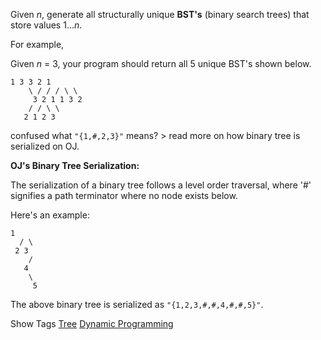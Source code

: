 Given _n_, generate all structurally unique **BST's** (binary search trees) that store values 1..._n_.

For example,  
 Given _n_ = 3, your program should return all 5 unique BST's shown below.

    1 3 3 2 1
        \ / / / \ \
         3 2 1 1 3 2
        / / \ \
       2 1 2 3

confused what `"{1,#,2,3}"` means? > read more on how binary tree is serialized on OJ.

  
  
**OJ's Binary Tree Serialization:**

The serialization of a binary tree follows a level order traversal, where '#' signifies a path terminator where no node exists below.

Here's an example:

    1
      / \
     2 3
        /
       4
        \
         5

 The above binary tree is serialized as `"{1,2,3,#,#,4,#,#,5}"`.  

Show Tags
 [Tree](/tag/tree/) [Dynamic Programming](/tag/dynamic-programming/)
